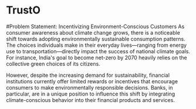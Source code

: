 # TrustO
#Problem Statement: Incentivizing Environment-Conscious Customers
As consumer awareness about climate change grows, there is a noticeable shift towards adopting environmentally sustainable consumption patterns. The choices individuals make in their everyday lives—ranging from energy use to transportation—directly impact the success of national climate goals. For instance, India's goal to become net-zero by 2070 heavily relies on the collective green choices of its citizens.

However, despite the increasing demand for sustainability, financial institutions currently offer limited rewards or incentives that encourage consumers to make environmentally responsible decisions. Banks, in particular, are in a unique position to influence this shift by integrating climate-conscious behavior into their financial products and services.
